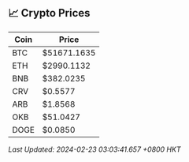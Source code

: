 ## 📈 Crypto Prices

| Coin | Price |
| ---- | ----- |
| BTC | $51671.1635 |
| ETH | $2990.1132 |
| BNB | $382.0235 |
| CRV | $0.5577 |
| ARB | $1.8568 |
| OKB | $51.0427 |
| DOGE | $0.0850 |

_Last Updated: 2024-02-23 03:03:41.657 +0800 HKT_